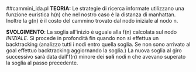 ##cammini_ida.pl
**TEORIA:** Le strategie di ricerca informate utilizzano una funzione euristica h(n) che nel nostro caso è la distanza di manhattan. Inoltre la g(n) è il costo del cammino trovato dal nodo iniziale al nodo n.

**SVOLGIMENTO**: La soglia all'inizio è uguale alla f(n) calcolata sul nodo 
*INIZIALE*. Si procede in profondità fin quando non si effettua un backtracking (analizzo tutti i nodi entro quella soglia. Se non sono arrivato al goal effettuo backtracking aggiornando la soglia.) La nuova soglia al giro successivo sarà data dall'f(n) minore dei **soli** nodi n che avevano superato la soglia al passo precedente.